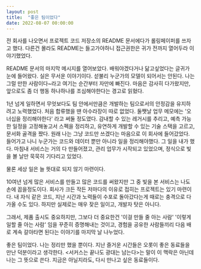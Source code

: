 ```yaml
---
layout: post
title:  "좋은 팀이었다"
date: 2022-08-07 00:00:00
---
```


전 회사를 나오면서 프로젝트 코드 저장소의 README 문서에다가 롤링페이퍼를 쓰자고 했다. 다른건 몰라도 README는 들고가야하니 접근권한은 귀가 전까지 열어두라 이야기했었다.

README 문서의 마지막 메시지를 열어보았다. 배워야겠다거나 닮고싶었다는 글귀가 눈에 들어왔다. 실은 무서운 이야기이다. 섣불리 누군가의 모델이 되어서는 안된다. 나는 그럴 만한 사람이다~라고 여기는 순간부터 자만에 빠진다. 마음은 감사히 다가왔지만, 앞으로도 좀 더 행동 하나하나를 조심해야한다는 경고로 읽혔다.

1년 넘게 일하면서 무엇보다도 팀 안에서만큼은 개발하는 팀으로서의 안정감을 유지하려고 노력했었다. 처음 합류했을 땐 아수라장이 따로 없었다. 둘쨋날 업무 메모에는 '오너십을 정리해야한다' 라고 써둘 정도였다. 감내할 수 있는 레거시를 추리고, 예측 가능한 일정을 고정해놓고서 스펙을 정리하고, 유연하게 개발할 수 있는 기술 스택을 고르고, 문서화 골격을 짰다. 원래 나는 그냥 코드만 쓰겠다는 마음으로 이 회사에 들어갔었다. 들어가고 나니 누군가는 코드와 데이터 뿐만 아니라 일을 정리해야했다. 그 일을 내가 했다. 마침내 서비스는 거의 다 만들어졌고, 관리 업무가 시작되고 있었으며, 정식으로 빛을 볼 날만 묵묵히 기다리고 있었다. 

물론 세상 일은 늘 뜻대로 되지 않기 마련이다.

10여년 넘게 많은 서비스를 만들고 많은 코드를 써왔지만 그 중 빛을 본 서비스는 나도 손에 꼽을정도이다. 회사가 크든 작든 저마다의 이유로 접히는 프로젝트는 있기 마련이다. 내 자식 같은 코드, 지난 시간과 노력들이 수포로 돌아갔다는게 때로는 충격으로 다가올 수도 있다. 하지만 실제로는 매우 잦은 일이고, 개발자 탓은 아니다.

그래서, 제품 출시도 중요하지만, 그보다 더 중요한건 '이걸 만들 줄 아는 사람' '이렇게 일할 줄 아는 사람' 임을 꾸준히 증명해내는 것이고, 경험을 공유한 사람들끼리 다음 배로 계속 갈아타면 된다는 이야기를 마지막 날 나누었다. 

좋은 팀이었다. 나는 정리만 했을 뿐이다. 지난 즐거운 시간들은 오롯이 좋은 동료들을 만난 덕분이라고 생각한다. <서커스는 끝나도 광대는 남는다>는 말이 이 맥락은 아닌데 나는 그 뜻으로 쓴다. 지금은 아닐지라도, 다시 만나고 싶은 동료들이다.

